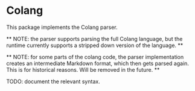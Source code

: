 # Colang

This package implements the Colang parser.

** NOTE: the parser supports parsing the full Colang language, but the runtime currently supports a stripped down version of the language. **

** NOTE: for some parts of the colang code, the parser implementation creates an intermediate Markdown format, which then gets parsed again. This is for historical reasons. Will be removed in the future. **

TODO: document the relevant syntax.
